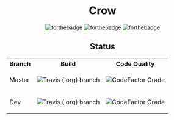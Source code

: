 <center>

<h1>Crow</h1>

[![forthebadge](https://forthebadge.com/images/badges/made-with-c-sharp.svg)](https://forthebadge.com)
[![forthebadge](https://forthebadge.com/images/badges/built-with-love.svg)](https://forthebadge.com)
[![forthebadge](https://forthebadge.com/images/badges/kinda-sfw.svg)](https://forthebadge.com)

</center>

<center>
<h2>Status</h2>
<table>
<tr>
<th>Branch</th>
<th>Build</th>
<th>Code Quality</th>
</tr>
<tr>
<td>Master</td>
<td>

![Travis (.org) branch](https://img.shields.io/travis/KernelErr0r/Crow/master?style=for-the-badge)

</td>
<td>

![CodeFactor Grade](https://img.shields.io/codefactor/grade/github/KernelErr0r/Crow/master?style=for-the-badge)

</td>
</tr>
<tr>
<td>Dev</td>
<td>

![Travis (.org) branch](https://img.shields.io/travis/KernelErr0r/Crow/dev?style=for-the-badge)

</td>
<td>

![CodeFactor Grade](https://img.shields.io/codefactor/grade/github/KernelErr0r/Crow/dev?style=for-the-badge)

</td>
</tr>
</table>
</center>
